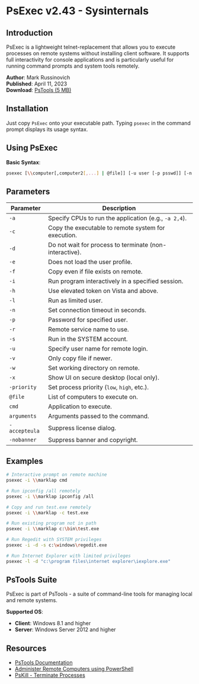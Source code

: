 # PsExec v2.43 - Sysinternals

## Introduction

PsExec is a lightweight telnet-replacement that allows you to execute processes on remote systems without installing client software. It supports full interactivity for console applications and is particularly useful for running command prompts and system tools remotely.

**Author**: Mark Russinovich  
**Published**: April 11, 2023  
**Download**: [PsTools (5 MB)](https://download.sysinternals.com/files/PSTools.zip)

## Installation

Just copy `PsExec` onto your executable path. Typing `psexec` in the command prompt displays its usage syntax.

## Using PsExec

**Basic Syntax**:
```bash
psexec [\\computer[,computer2[,...] | @file]] [-u user [-p psswd]] [-n s] [-r servicename] [-h] [-l] [-s|-e] [-x] [-i [session]] [-c [-f|-v]] [-w directory] [-d] [-<priority>] [-g n] [-a n,n,...] [-accepteula] [-nobanner] cmd [arguments]
```

## Parameters

| Parameter | Description |
|----------|-------------|
| `-a` | Specify CPUs to run the application (e.g., `-a 2,4`). |
| `-c` | Copy the executable to remote system for execution. |
| `-d` | Do not wait for process to terminate (non-interactive). |
| `-e` | Does not load the user profile. |
| `-f` | Copy even if file exists on remote. |
| `-i` | Run program interactively in a specified session. |
| `-h` | Use elevated token on Vista and above. |
| `-l` | Run as limited user. |
| `-n` | Set connection timeout in seconds. |
| `-p` | Password for specified user. |
| `-r` | Remote service name to use. |
| `-s` | Run in the SYSTEM account. |
| `-u` | Specify user name for remote login. |
| `-v` | Only copy file if newer. |
| `-w` | Set working directory on remote. |
| `-x` | Show UI on secure desktop (local only). |
| `-priority` | Set process priority (`low`, `high`, etc.). |
| `@file` | List of computers to execute on. |
| `cmd` | Application to execute. |
| `arguments` | Arguments passed to the command. |
| `-accepteula` | Suppress license dialog. |
| `-nobanner` | Suppress banner and copyright. |

## Examples

```bash
# Interactive prompt on remote machine
psexec -i \\marklap cmd

# Run ipconfig /all remotely
psexec -i \\marklap ipconfig /all

# Copy and run test.exe remotely
psexec -i \\marklap -c test.exe

# Run existing program not in path
psexec -i \\marklap c:\bin\test.exe

# Run Regedit with SYSTEM privileges
psexec -i -d -s c:\windows\regedit.exe

# Run Internet Explorer with limited privileges
psexec -l -d "c:\program files\internet explorer\iexplore.exe"
```

## PsTools Suite

PsExec is part of PsTools - a suite of command-line tools for managing local and remote systems.

**Supported OS**:
- **Client**: Windows 8.1 and higher
- **Server**: Windows Server 2012 and higher

## Resources

- [PsTools Documentation](https://learn.microsoft.com/en-us/sysinternals/downloads/psexec)
- [Administer Remote Computers using PowerShell](https://learn.microsoft.com/en-us/training/modules/administer-remote-computers-powershell/)
- [PsKill - Terminate Processes](https://learn.microsoft.com/en-us/sysinternals/downloads/pskill)